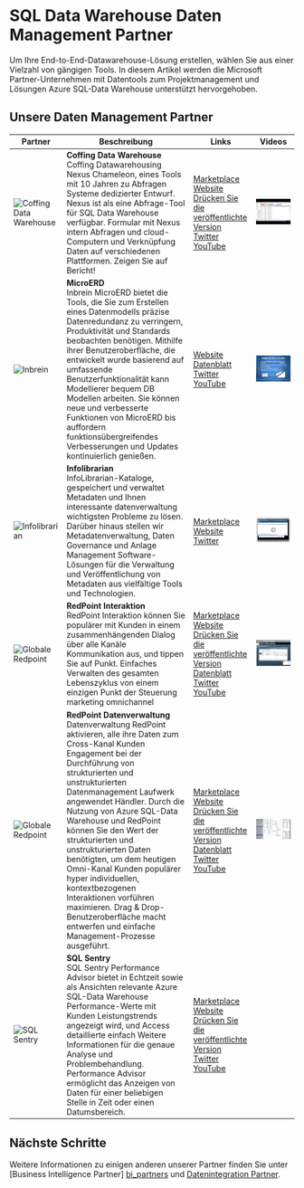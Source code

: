 <properties
   pageTitle="SQL Data Warehouse Daten Management Partner | Microsoft Azure"
   description="Listen mit Daten von Dritten Management Partner mit Lösungen, die SQL Data Warehouse unterstützen."
   services="sql-data-warehouse"
   documentationCenter="NA"
   authors="jrowlandjones"
   manager="barbkess"
   editor=""/>

<tags
   ms.service="sql-data-warehouse"
   ms.devlang="NA"
   ms.topic="article"
   ms.tgt_pltfrm="NA"
   ms.workload="data-services"
   ms.date="08/17/2016"
   ms.author="jrj;barbkess;sonyama"/>

# <a name="sql-data-warehouse-data-management-partners"></a>SQL Data Warehouse Daten Management Partner

Um Ihre End-to-End-Datawarehouse-Lösung erstellen, wählen Sie aus einer Vielzahl von gängigen Tools. In diesem Artikel werden die Microsoft Partner-Unternehmen mit Datentools zum Projektmanagement und Lösungen Azure SQL-Data Warehouse unterstützt hervorgehoben.

## <a name="our-data-management-partners"></a>Unsere Daten Management Partner

| Partner | Beschreibung | Links | Videos |
| ------- | ----------- | ----- | ------ |
| ![Coffing Data Warehouse][1] |**Coffing Data Warehouse**<br>Coffing Datawarehousing Nexus Chameleon, eines Tools mit 10 Jahren zu Abfragen Systeme dedizierter Entwurf. Nexus ist als eine Abfrage-Tool für SQL Data Warehouse verfügbar. Formular mit Nexus intern Abfragen und cloud-Computern und Verknüpfung Daten auf verschiedenen Plattformen. Zeigen Sie auf Bericht! | [Marketplace][coffing_marketplace]<br>[Website][coffing_website]<br>[Drücken Sie die veröffentlichte Version][coffing_press]<br>[Twitter][coffing_twitter]<br>[YouTube][coffing_youtube] | [![video coffing](./media/sql-data-warehouse-partner-data-management/coffing_video.jpg)](https://www.youtube.com/watch?v=N5GSxBEySFc) |
| ![Inbrein][2] |**MicroERD**<br>Inbrein MicroERD bietet die Tools, die Sie zum Erstellen eines Datenmodells präzise Datenredundanz zu verringern, Produktivität und Standards beobachten benötigen. Mithilfe ihrer Benutzeroberfläche, die entwickelt wurde basierend auf umfassende Benutzerfunktionalität kann Modellierer bequem DB Modellen arbeiten. Sie können neue und verbesserte Funktionen von MicroERD bis auffordern funktionsübergreifendes Verbesserungen und Updates kontinuierlich genießen.  | [Website][inbrein_website]<br>[Datenblatt][inbrein_datasheet]<br>[Twitter][inbrein_twitter]<br>[YouTube][inbrein_youtube] | [![Inbrein video](./media/sql-data-warehouse-partner-data-management/inbrein_video.jpg)](https://www.youtube.com/watch?v=IGHSAk4bxdE)|
| ![Infolibrarian][3] |**Infolibrarian**<br>InfoLibrarian-Kataloge, gespeichert und verwaltet Metadaten und Ihnen interessante datenverwaltung wichtigsten Probleme zu lösen. Darüber hinaus stellen wir Metadatenverwaltung, Daten Governance und Anlage Management Software-Lösungen für die Verwaltung und Veröffentlichung von Metadaten aus vielfältige Tools und Technologien. | [Marketplace][infolibrarian_marketplace]<br>[Website][infolibrarian_website]<br>[Twitter][infolibrarian_twitter] | [![Infolibrarian video](./media/sql-data-warehouse-partner-data-management/infolibrarian_video.png)](http://www.infolibcorp.com/metadata-management-videos/vdbplayer.swf?volume=100&url=video/infolibrarian-azure-provisioning.mp4) |
| ![Globale Redpoint][4] |**RedPoint Interaktion**<br>RedPoint Interaktion können Sie populärer mit Kunden in einem zusammenhängenden Dialog über alle Kanäle Kommunikation aus, und tippen Sie auf Punkt. Einfaches Verwalten des gesamten Lebenszyklus von einem einzigen Punkt der Steuerung marketing omnichannel | [Marketplace][redpoint_it_marketplace]<br>[Website][redpoint_it_website]<br>[Drücken Sie die veröffentlichte Version][redpoint_press]<br>[Datenblatt][redpoint_it_datasheet]<br>[Twitter][redpoint_twitter]<br>[YouTube][redpoint_youtube] | [![Redpoint dm video](./media/sql-data-warehouse-partner-data-management/redpoint_it_video.jpg)](https://vimeo.com/103715582) |
| ![Globale Redpoint][4] |**RedPoint Datenverwaltung**<br>Datenverwaltung RedPoint aktivieren, alle ihre Daten zum Cross-Kanal Kunden Engagement bei der Durchführung von strukturierten und unstrukturierten Datenmanagement Laufwerk angewendet Händler. Durch die Nutzung von Azure SQL-Data Warehouse und RedPoint können Sie den Wert der strukturierten und unstrukturierten Daten benötigten, um dem heutigen Omni-Kanal Kunden populärer hyper individuellen, kontextbezogenen Interaktionen vorführen maximieren. Drag & Drop-Benutzeroberfläche macht entwerfen und einfache Management-Prozesse ausgeführt. | [Marketplace][redpoint_dm_marketplace]<br>[Website][redpoint_dm_website]<br>[Drücken Sie die veröffentlichte Version][redpoint_press]<br>[Datenblatt][redpoint_dm_datasheet]<br>[Twitter][redpoint_twitter]<br>[YouTube][redpoint_youtube] | [![Redpoint dm video](./media/sql-data-warehouse-partner-data-management/redpoint_dm_video.jpg)](https://vimeo.com/103715581) |
| ![SQL Sentry][5] |**SQL Sentry**<br>SQL Sentry Performance Advisor bietet in Echtzeit sowie als Ansichten relevante Azure SQL-Data Warehouse Performance-Werte mit Kunden Leistungstrends angezeigt wird, und Access detaillierte einfach Weitere Informationen für die genaue Analyse und Problembehandlung. Performance Advisor ermöglicht das Anzeigen von Daten für einer beliebigen Stelle in Zeit oder einen Datumsbereich. | [Marketplace][sql_sentry_marketplace]<br>[Website][sql_sentry_website]<br>[Drücken Sie die veröffentlichte Version][sql_sentry_press]<br>[Twitter][sql_sentry_twitter]<br>[YouTube][sql_sentry_youtube] | |

## <a name="next-steps"></a>Nächste Schritte

Weitere Informationen zu einigen anderen unserer Partner finden Sie unter [Business Intelligence Partner] [ bi_partners] und [Datenintegration Partner][di_partners].

<!--Image references-->
[1]: ./media/sql-data-warehouse-partner-data-management/coffing_data_warehousing_logo.png
[2]: ./media/sql-data-warehouse-partner-data-management/inbrein_logo.png
[3]: ./media/sql-data-warehouse-partner-data-management/infolibrarian_logo.png
[4]: ./media/sql-data-warehouse-partner-data-management/redpoint_global_logo.png
[5]: ./media/sql-data-warehouse-partner-data-management/sql_sentry_logo.png

<!--Article links-->
[bi_partners]: ./sql-data-warehouse-partner-business-intelligence.md
[dm_partners]: ./sql-data-warehouse-partner-data-management.md
[di_partners]: ./sql-data-warehouse-partner-data-integration.md

<!--Website links -->
[coffing_website]:http://www.coffingdw.com/software/nexus/
[inbrein_website]:http://microerd.com/
[infolibrarian_website]:http://www.infolibcorp.com/metadata-management/software-tools
[redpoint_it_website]:http://www.redpoint.net/products/customer-interaction-management/
[redpoint_dm_website]:http://www.redpoint.net/products/data-management-solutions/
[sql_sentry_website]:http://www.sqlsentry.com/solutions/business-analytics/

<!--ebook Links-->

<!--Datasheet Links-->
<!--[coffing_datasheet]:-->
[inbrein_datasheet]:http://microerd.com/images/MicroERD_Manual/MicroERD_Manual.pdf
<!--[infolibrarian_datasheet]:-->
[redpoint_it_datasheet]:http://www.redpoint.net/wp-content/uploads/2016/06/RedPoint-Interaction-FS-wordle-8.5x11-RPIUS0815-07-PRINT.pdf
[redpoint_dm_datasheet]:http://www.redpoint.net/wp-content/uploads/2014/09/RedPoint-Data-Management-FS-V2-wordle-8.5x11-0216-WEB.pdf
<!--[sql_sentry_datasheet]:-->

<!--Marketplace Links -->
[coffing_marketplace]:https://azure.microsoft.com/en-us/marketplace/partners/nexus/nexus-chameleon-9/ 
<!--[inbrein_marketplace]:-->
[infolibrarian_marketplace]:https://azure.microsoft.com/en-us/marketplace/partners/infolibrarian/infolibrarian-metadata-management-server/
[redpoint_it_marketplace]:https://azure.microsoft.com/en-us/marketplace/partners/redpoint-global/redpoint-interaction/
[redpoint_dm_marketplace]:https://azure.microsoft.com/en-us/marketplace/partners/redpoint-global/redpoint-rpdm/ 
[sql_sentry_marketplace]:https://azure.microsoft.com/en-us/marketplace/partners/sqlsentry/sqlsentryplatform/

<!--Press links-->
[coffing_press]:http://www.coffingdw.com/press-release-nexus-tuned-for-azure-sql-data-warehouse/
<!--[inbrein_press]:-->
<!--[infolibrarian_press]:-->
[redpoint_press]:http://www.redpoint.net/press/redpoint-global-announces-support-for-microsoft-azure-sql-data-warehouse-microsoft-azure-data-lake-service/
[sql_sentry_press]:http://blogs.sqlsentry.com/davidbenoit/sql-sentry-v9-aps-sql-dw/


<!--YouTube links-->
[coffing_youtube]:https://www.youtube.com/channel/UC8o1zhc9tNp9ve6vDn34tkw
[inbrein_youtube]:https://www.youtube.com/channel/UCHTYjFFaTpo6bPAtuxgdZig
<!--[infolibrarian_youtube]:-->
[redpoint_youtube]:https://www.youtube.com/user/RedPointGlobal
[sql_sentry_youtube]:https://www.youtube.com/user/SQLSentry

<!--Twitter links-->
[coffing_twitter]:https://twitter.com/CoffingDW
[inbrein_twitter]:https://twitter.com/microerd
[infolibrarian_twitter]:https://twitter.com/InfoLibCorp
[redpoint_twitter]:https://twitter.com/RedPointGlobal
[sql_sentry_twitter]:https://twitter.com/SQLSentry

<!--Video links-->
